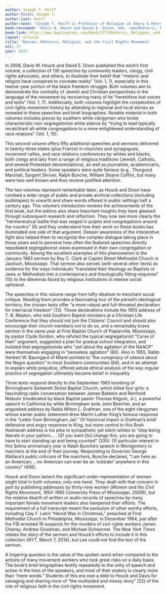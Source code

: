 ```yaml
---
author: Joseph T. Reiff
author-first: Joseph T.
author-last: Reiff
author-note: "Joseph T. Reiff is Professor of Religion at Emory & Henry College."
book-reviewed: "Davis W. Houck and David E. Dixon, eds. <em>Rhetoric, Religion, and the Civil Rights Movement,1954-1965</em>, Volume 2. Waco: Baylor University Press, 2014. 511 pp. ISBN 978-1-60258-965-0."
book-link: http://www.baylorpress.com/Book/377/Rhetoric,_Religion,_and_the_Civil_Rights_Movement,_1954-1965.html
layout: article
title: 'Review: Rhetoric, Religion, and the Civil Rights Movement'
vol: 17
year: 2015
...
```


In 2006, Davis W. Houck and David E. Dixon published this work’s first volume, a collection of 130 speeches by community leaders, clergy, civil rights advocates, and others, to illustrate their belief that “rhetoric and religion have conspired to cocreate reality” (Vol. 1, 1), especially in this twelve-year portion of the black freedom struggle. Both volumes aim to demonstrate the centrality of Jewish and Christian perspectives in the language of the movement by recovering many of its “heretofore lost voices and texts” (Vol. 1, 7).  Additionally, both volumes highlight the complexities of civil rights movement history by attending to regional and local stories as revealed in these speeches and brief biographies. Notable material in both volumes includes pieces by southern white clergymen who broke characteristic non-segregationist white silence by “trying to lead typically recalcitrant all-white congregations to a more enlightened understanding of race relations” (Vol. 1, 10). 

This second volume offers fifty additional speeches and sermons delivered in twenty-three states (plus France) in churches and synagogues, movement rallies, and race relations conferences by whites and blacks, both clergy and laity from a range of religious traditions (Jewish, Catholic, and several Protestant denominations), as well as journalists, academicians, and political leaders. Some speakers were quite famous (e.g., Thurgood Marshall, Sargent Shriver, Ralph Bunche, William Sloane Coffin), but many were less well known and thus receive justified attention.

The two volumes represent remarkable labor, as Houck and Dixon have combed a wide range of public and private archival collections (including audiotapes) to unearth and share words offered in public settings half a century ago. This volume’s introduction reviews the achievements of the first book, but the editors also share important insights they have gleaned through subsequent research and reflection. They now see more clearly the “hermeneutical battle that was waged in pulpits and congregations around the country” (6) and they understand how their work on these books has illuminated one side of that argument. Deeper awareness of the interpretive fight also helped them to recognize the complex dialogue taking place in those years and to perceive how often the featured speeches directly repudiated segregationist views expressed in their own congregation or community. Among the excellent examples of this phenomenon is the January 1963 sermon by Roy C. Clark at Capitol Street Methodist Church in Jackson, Mississippi. That sermon also serves (with several other texts) as evidence for the ways individuals “translated their theology as Baptists or Jews or Methodists into a contemporary and theologically fitting response” (10) to the dilemmas faced by religious institutions in intense social upheaval.   

The speeches in this volume range from lofty idealism to trenchant social critique. Reading them provides a fascinating tour of the period’s ideological territory; the chosen texts offer “a more robust and full-throated declaration for interracial freedom” (13). Those declarations include the 1955 address of T. B. Maston, who told Southern Baptist ministers at a Christian Life Conference that they should not join the Citizens’ Council and should also encourage their church members not to do so, and a remarkably brave sermon in the same year at First Baptist Church of Poplarville, Mississippi, by pastor Clyde Gordon, who refuted the typical segregationist “Curse of Ham” argument, suggested a plan for gradual school integration, and insisted that segregationists who “yell about the agitation of the NAACP” were themselves engaging in “senseless agitation” (60). Also in 1955, Rabbi Herbert W. Baumgard of Miami pointed to “the conspiracy of silence about the Negro question” in most Southern communities (64), and in an attempt to explain white prejudice, offered astute ethical analysis of the way regular practice of segregation ultimately became belief in inequality.

Three texts respond directly to the September 1963 bombing of Birmingham’s Sixteenth Street Baptist Church, which killed four girls: a fascinating radio conversation between James Baldwin and Reinhold Niebuhr (moderated by black Baptist pastor Thomas Kilgore, Jr.), a powerful speech in California by white Birmingham exile John Beecher, and an anguished address by Rabbi Milton L. Grafman, one of the eight clergymen whose earlier public statement drew Martin Luther King’s famous response in the “Letter from Birmingham Jail.” Of historical import is Grafman’s brief defensive and angry response to King, but more central to this Rosh Hashanah address is his plea to sympathetic yet silent whites to “stop being liberals in your parlors... . [I]f you want [to] change this, you are going to have to start standing up and being counted” (335). Of particular interest in this Selma anniversary year is Ralph Bunche’s speech in Montgomery to marchers at the end of their journey. Responding to Governor George Wallace’s public criticism of the marchers, Bunche declared, “I am here as an American; …no American can ever be an ‘outsider’ anywhere in this country” (456).

Houck and Dixon lament the significant under-representation of women (eight total in both volumes; only one here). They dealt with that concern in part by publishing addresses by thirty-nine women (*Women and the Civil Rights Movement, 1954-1965* [University Press of Mississippi, 2009]), but the relative dearth of written or audio records of speeches by many important female movement leaders also hampered their efforts. The requirement of a full transcript meant the exclusion of other worthy efforts, including Clay F. Lee’s “Herod Was in Christmas,” preached at First Methodist Church in Philadelphia, Mississippi, in December 1964, just after the FBI arrested 19 suspects for the murders of civil rights workers James Chaney, Andrew Goodman, and Michael Schwerner. The *New York Times* relates the story of the sermon and Houck’s efforts to include it in this collection (*NYT*, March 7, 2014), but Lee could not find the text of the sermon. 

A lingering question is the value of the spoken word when compared to the actions of many movement workers who took great risks on a daily basis. The book’s brief biographies testify repeatedly to the unity of speech and action in the lives of the speakers, and most of their oratory is clearly more than “mere words.” Students of this era owe a debt to Houck and Davis for salvaging and sharing more of “the multisided and messy story” (22) of the role of religious faith in the civil rights movement.
